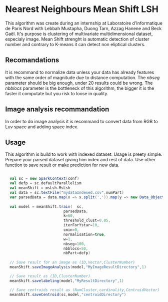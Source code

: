 # Nearest Neighbours Mean Shift LSH

This algorithm was create during an internship at Laboratoire d'Informatique de Paris Nord with Lebbah Mustapha, Duong Tarn, Azzag Hanene and Beck Gaël.
It's purpose is clustering of multivariate multidimensional dataset, especialy image.
Mean Shift strenght is automatic detection of cluster number and contrary to K-means it can detect non eliptical clusters.

## Recomandations

It is recommand to normalize data unless your data has already features with the same order of magnitude due to distance computation.
The *nbseg* parameter should be big enough, under 20 results could be wrong.
The *nbblocs* parameter is the bottleneck of this algorithm, the bigger it is the faster it computate but you risk to loose in quality.

## Image analysis recommandation
In order to do image analysis it is recommand to convert data from RGB to Luv space and adding space index.

## Usage
This algorithm is build to work with indexed dataset. Usage is preety simple. Prepare your parsed dataset giving him index and rest of data. Use other function to save result or make prediction for new data.

```scala

  val sc = new SparkContext(conf)
  val defp = sc.defaultParallelism
  val meanShift = msLsh.MsLsh
  val data = sc.textFile("mydataIndexed.csv",numPart)
  var parsedData = data.map(x => x.split(',')).map(y => new Data_Object(y(0),Vectors.dense(y.tail.map(_.toDouble)))).cache
  
  val model = meanShift.train(  sc,
                          parsedData,
                          k=60,
                          threshold_clust=0.05,
                          iterForYstar=10,
                          cmin=0,
                          normalisation=true,
                          w=1,
                          nbseg=100,
                          nbblocs=50,
                          nbPart=defp)  
                          
  // Save result for an image as (ID,Vector,ClusterNumber)
  meanShift.saveImageAnalysis(model,"MyImageResultDirectory",1)

  // Save result as (ID,ClusterNumber)
  meanShift.savelabeling(model,"MyResultDirectory",1)

  // Save centroids result as (NumCluster,cardinality,CentroidVector)
  meanShift.saveCentroid(sc,model,"centroidDirectory")

```


